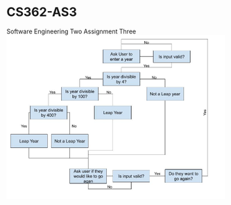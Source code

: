 # CS362-AS3
Software Engineering Two Assignment Three
![AS3 Design Flowchart](https://github.com/ConnorBaldes/CS362-AS3/blob/main/Baldes%2C%20Connor-%20HW3%20Design.jpg)
